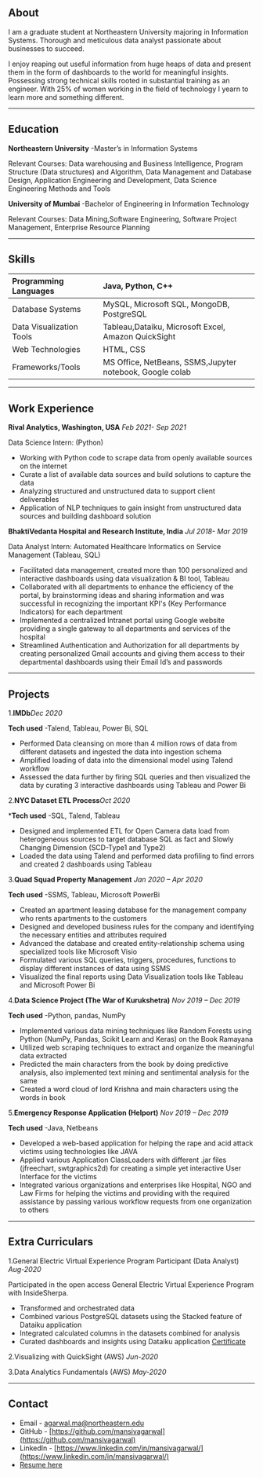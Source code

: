 ## About

I am a graduate student at Northeastern University majoring in Information Systems. Thorough and meticulous data analyst passionate about businesses to succeed.

I enjoy reaping out useful information from huge heaps of data and present them in the form of dashboards to the world for meaningful insights. Possessing strong technical skills rooted in substantial training as an engineer. With 25% of women working in the field of technology I yearn to learn more and something different.

* * *

## Education
**Northeastern University**
-Master’s in Information Systems

 Relevant Courses: Data warehousing and Business Intelligence, Program Structure (Data structures) and Algorithm, Data Management and Database Design, Application Engineering and Development, Data Science Engineering Methods and Tools

**University of Mumbai**
-Bachelor of Engineering in Information Technology

Relevant Courses: Data Mining,Software Engineering, Software Project Management, Enterprise Resource Planning

* * *

## Skills


|  Programming Languages      |  Java, Python, C++                                        |
|   :-------------------------|  :--------------------------------------------------------|
|  Database Systems           |  MySQL, Microsoft SQL, MongoDB, PostgreSQL                | 
|  Data Visualization Tools   |  Tableau,Dataiku, Microsoft Excel, Amazon QuickSight      | 
|  Web Technologies           |  HTML, CSS                                                | 
|  Frameworks/Tools           |  MS Office, NetBeans, SSMS,Jupyter notebook, Google colab | 

* * *
## Work Experience
**Rival Analytics, Washington, USA**                                                       _Feb 2021- Sep 2021_

Data Science Intern: (Python)

* Working with Python code to scrape data from openly available sources on the internet
* Curate a list of available data sources and build solutions to capture the data
* Analyzing structured and unstructured data to support client deliverables
* Application of NLP techniques to gain insight from unstructured data sources and building dashboard solution

**BhaktiVedanta Hospital and Research Institute, India**                                                                        _Jul 2018- Mar 2019_ 

Data Analyst Intern: Automated Healthcare Informatics on Service Management (Tableau, SQL)

*	Facilitated data management, created more than 100 personalized and interactive dashboards using data visualization & BI tool, Tableau
*	Collaborated with all departments to enhance the efficiency of the portal, by brainstorming ideas and sharing information and was successful in recognizing the important KPI's (Key Performance Indicators) for each department
*	Implemented a centralized Intranet portal using Google website providing a single gateway to all departments and services of the hospital
*	Streamlined Authentication and Authorization for all departments by creating personalized Gmail accounts and giving them access to their departmental dashboards using their Email Id’s and passwords 

* * *
## Projects
1.**IMDb**_Dec 2020_

**Tech used** -Talend, Tableau, Power Bi, SQL

* Performed Data cleansing on more than 4 million rows of data from different datasets and ingested the data into ingestion schema
* Amplified loading of data into the dimensional model using Talend workflow
* Assessed the data further by firing SQL queries and then visualized the data by curating 3 interactive dashboards using Tableau and Power Bi

2.**NYC Dataset ETL Process**_Oct 2020_

***Tech used** -SQL, Talend, Tableau
* Designed and implemented ETL for Open Camera data load from heterogeneous sources to target database SQL as fact
and Slowly Changing Dimension (SCD-Type1 and Type2)
* Loaded the data using Talend and performed data profiling to find errors and created 2 dashboards using Tableau

3.**Quad Squad Property Management**  _Jan 2020 – Apr 2020_

**Tech used** -SSMS, Tableau, Microsoft PowerBi                                     

* Created an apartment leasing database for the management company who rents apartments to the customers
* Designed and developed business rules for the company and identifying the necessary entities and attributes required
*	Advanced the database and created entity-relationship schema using specialized tools like Microsoft Visio
*	Formulated various SQL queries, triggers, procedures, functions to display different instances of data using SSMS
*	Visualized the final reports using Data Visualization tools like Tableau and Microsoft Power Bi

4.**Data Science Project (The War of Kurukshetra)**   _Nov 2019 – Dec 2019_

**Tech used** -Python, pandas, NumPy

*	Implemented various data mining techniques like Random Forests using Python (NumPy, Pandas, Scikit Learn and Keras) on the Book Ramayana
*	Utilized web scraping techniques to extract and organize the meaningful data extracted
*	Predicted the main characters from the book by doing predictive analysis, also implemented text mining and sentimental analysis for the same  
*	Created a word cloud of lord Krishna and main characters using the words in book

5.**Emergency Response Application (Helport)**                                                               _Nov 2019 – Dec 2019_

**Tech used** -Java, Netbeans

*	Developed a web-based application for helping the rape and acid attack victims using technologies like JAVA
*	Applied various Application ClassLoaders with different .jar files (jfreechart, swtgraphics2d) for creating a simple yet interactive User Interface for the victims
*	Integrated various organizations and enterprises like Hospital, NGO and Law Firms for helping the victims and providing with the required assistance by passing various workflow requests from one organization to others

* * *
## Extra Curriculars
1.General Electric Virtual Experience Program Participant (Data Analyst)			                        _Aug-2020_

Participated in the open access General Electric Virtual Experience Program with InsideSherpa. 
*	Transformed and orchestrated data 
*	Combined various PostgreSQL datasets using the Stacked feature of Dataiku application
*	Integrated calculated columns in the datasets combined for analysis 
*	Curated dashboards and insights using Dataiku application
[Certificate](https://insidesherpa.s3.amazonaws.com/completion-certificates/General%20Electric%20%28GE%29/ThbphD5N5WRsd9Mxo_General%20Electric_SbMGBNTAmnejoGgA7_completion_certificate.pdf)

2.Visualizing with QuickSight (AWS)                           _Jun-2020_

3.Data Analytics Fundamentals  (AWS)                           _May-2020_

* * *
## Contact
* Email - <agarwal.ma@northeastern.edu>
* GitHub - [https://github.com/mansivagarwal](https://github.com/mansivagarwal)
* LinkedIn - [https://www.linkedin.com/in/mansivagarwal/](https://www.linkedin.com/in/mansivagarwal/)
* [Resume here](https://github.com/mansivagarwal/mansivagarwal.github.io/tree/master/Resume)






